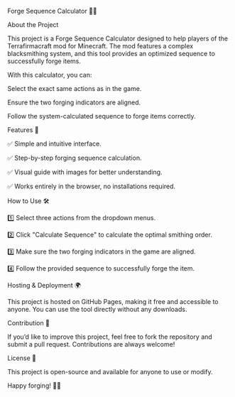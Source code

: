 Forge Sequence Calculator 🔨🔥

About the Project

This project is a Forge Sequence Calculator designed to help players of the Terrafirmacraft mod for Minecraft. The mod features a complex blacksmithing system, and this tool provides an optimized sequence to successfully forge items.

With this calculator, you can:

Select the exact same actions as in the game.

Ensure the two forging indicators are aligned.

Follow the system-calculated sequence to forge items correctly.

Features 🚀

✅ Simple and intuitive interface.

✅ Step-by-step forging sequence calculation.

✅ Visual guide with images for better understanding.

✅ Works entirely in the browser, no installations required.

How to Use 🛠

1️⃣ Select three actions from the dropdown menus.

2️⃣ Click "Calculate Sequence" to calculate the optimal smithing order.

3️⃣ Make sure the two forging indicators in the game are aligned.

4️⃣ Follow the provided sequence to successfully forge the item.

Hosting & Deployment 🌍

This project is hosted on GitHub Pages, making it free and accessible to anyone. You can use the tool directly without any downloads.

Contribution 🤝

If you’d like to improve this project, feel free to fork the repository and submit a pull request. Contributions are always welcome!

License 📜

This project is open-source and available for anyone to use or modify.

Happy forging! 🔨🔥

